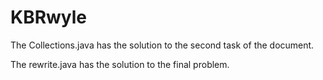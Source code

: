 # KBRwyle

The Collections.java has the solution to the second task of the document.

The rewrite.java has the solution to the final problem. 
